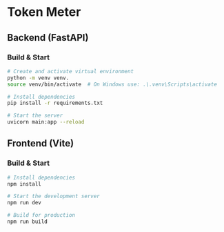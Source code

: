 # Token Meter

## Backend (FastAPI)

### Build & Start
```bash
# Create and activate virtual environment
python -m venv venv.
source venv/bin/activate  # On Windows use: .\.venv\Scripts\activate
```
```bash
# Install dependencies
pip install -r requirements.txt

# Start the server
uvicorn main:app --reload
```

## Frontend (Vite)

### Build & Start

```bash
# Install dependencies
npm install

# Start the development server
npm run dev

# Build for production
npm run build
```